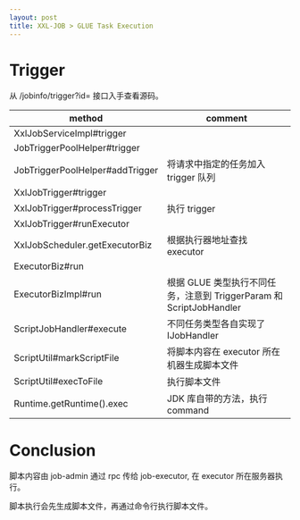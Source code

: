 ```yaml
---
layout: post
title: XXL-JOB > GLUE Task Execution
---
```


# Trigger

从 /jobinfo/trigger?id= 接口入手查看源码。

| method | comment |
| ------ | ------- |
| XxlJobServiceImpl#trigger | |
| JobTriggerPoolHelper#trigger | |
| JobTriggerPoolHelper#addTrigger | 将请求中指定的任务加入 trigger 队列 |
| XxlJobTrigger#trigger | |
| XxlJobTrigger#processTrigger | 执行 trigger |
| XxlJobTrigger#runExecutor | |
| XxlJobScheduler.getExecutorBiz | 根据执行器地址查找 executor |
| ExecutorBiz#run | |
| ExecutorBizImpl#run | 根据 GLUE 类型执行不同任务，注意到 TriggerParam 和 ScriptJobHandler |
| ScriptJobHandler#execute | 不同任务类型各自实现了 IJobHandler |
| ScriptUtil#markScriptFile | 将脚本内容在 executor 所在机器生成脚本文件 |
| ScriptUtil#execToFile | 执行脚本文件 |
| Runtime.getRuntime().exec | JDK 库自带的方法，执行 command |

# Conclusion

脚本内容由 job-admin 通过 rpc 传给 job-executor, 在 executor 所在服务器执行。

脚本执行会先生成脚本文件，再通过命令行执行脚本文件。
